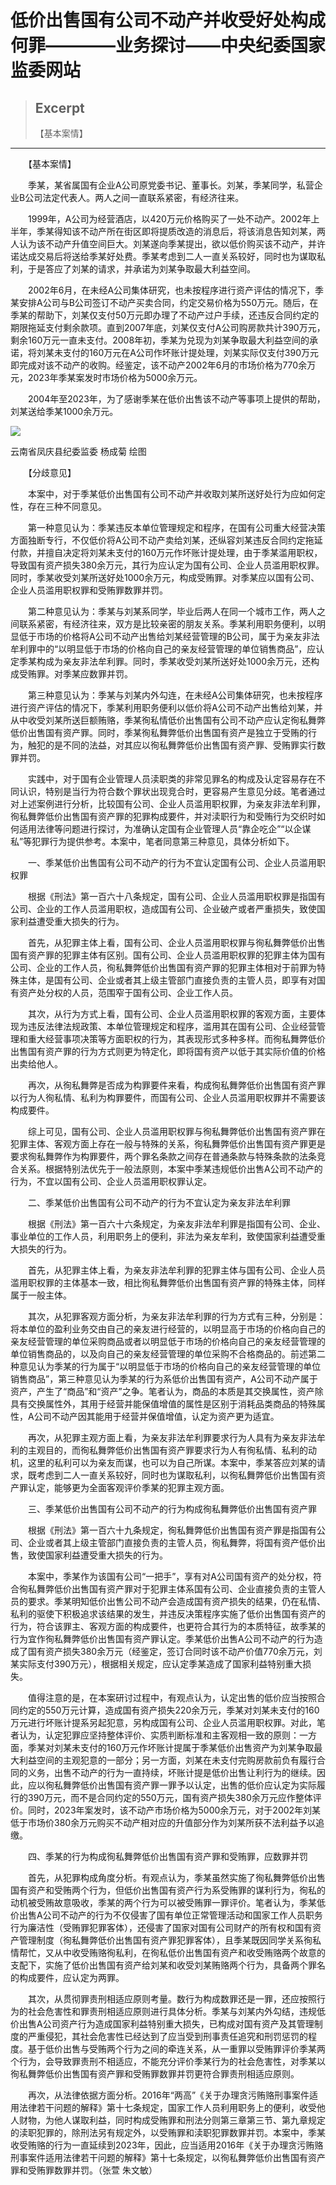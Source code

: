
# 低价出售国有公司不动产并收受好处构成何罪————业务探讨——中央纪委国家监委网站

> ## Excerpt
> 【基本案情】

---
　　【基本案情】

　　季某，某省属国有企业A公司原党委书记、董事长。刘某，季某同学，私营企业B公司法定代表人。两人之间一直联系紧密，有经济往来。

　　1999年，A公司为经营酒店，以420万元价格购买了一处不动产。2002年上半年，季某得知该不动产所在街区即将提质改造的消息后，将该消息告知刘某，两人认为该不动产升值空间巨大。刘某遂向季某提出，欲以低价购买该不动产，并许诺达成交易后将送给季某好处费。季某考虑到二人一直关系较好，同时也为谋取私利，于是答应了刘某的请求，并承诺为刘某争取最大利益空间。

　　2002年6月，在未经A公司集体研究，也未按程序进行资产评估的情况下，季某安排A公司与B公司签订不动产买卖合同，约定交易价格为550万元。随后，在季某的帮助下，刘某仅支付50万元即办理了不动产过户手续，还违反合同约定的期限拖延支付剩余款项。直到2007年底，刘某仅支付A公司购房款共计390万元，剩余160万元一直未支付。2008年初，季某为兑现为刘某争取最大利益空间的承诺，将刘某未支付的160万元在A公司作坏账计提处理，刘某实际仅支付390万元即完成对该不动产的收购。经鉴定，该不动产2002年6月的市场价格为770余万元，2023年季某案发时市场价格为5000余万元。

　　2004年至2023年，为了感谢季某在低价出售该不动产等事项上提供的帮助，刘某送给季某1000余万元。

![](https://www.ccdi.gov.cn/hdjln/ywtt/202405/W020240530371161538949.jpeg)

云南省凤庆县纪委监委 杨成菊 绘图

　　【分歧意见】

　　本案中，对于季某低价出售国有公司不动产并收取刘某所送好处行为应如何定性，存在三种不同意见。

　　第一种意见认为：季某违反本单位管理规定和程序，在国有公司重大经营决策方面独断专行，不仅低价将A公司不动产卖给刘某，还纵容刘某违反合同约定拖延付款，并擅自决定将刘某未支付的160万元作坏账计提处理，由于季某滥用职权，导致国有资产损失380余万元，其行为应认定为国有公司、企业人员滥用职权罪。同时，季某收受刘某所送好处1000余万元，构成受贿罪。对季某应以国有公司、企业人员滥用职权罪和受贿罪数罪并罚。

　　第二种意见认为：季某与刘某系同学，毕业后两人在同一个城市工作，两人之间联系紧密，有经济往来，双方是比较亲密的朋友关系。季某利用职务便利，以明显低于市场的价格将A公司不动产出售给刘某经营管理的B公司，属于为亲友非法牟利罪中的“以明显低于市场的价格向自己的亲友经营管理的单位销售商品”，应认定季某构成为亲友非法牟利罪。同时，季某收受刘某所送好处1000余万元，还构成受贿罪。对季某应数罪并罚。

　　第三种意见认为：季某与刘某内外勾连，在未经A公司集体研究，也未按程序进行资产评估的情况下，季某利用职务便利以低价将A公司不动产出售给刘某，并从中收受刘某所送巨额贿赂，季某徇私情低价出售国有公司不动产应认定徇私舞弊低价出售国有资产罪。同时，季某徇私舞弊低价出售国有资产是独立于受贿的行为，触犯的是不同的法益，对其应以徇私舞弊低价出售国有资产罪、受贿罪实行数罪并罚。

　　实践中，对于国有企业管理人员渎职类的非常见罪名的构成及认定容易存在不同认识，特别是当行为符合数个罪状出现竞合时，更容易产生意见分歧。笔者通过对上述案例进行分析，比较国有公司、企业人员滥用职权罪，为亲友非法牟利罪，徇私舞弊低价出售国有资产罪的犯罪构成要件，并对渎职行为和受贿行为交织时如何适用法律等问题进行探讨，为准确认定国有企业管理人员“靠企吃企”“以企谋私”等犯罪行为提供参考。本案中，笔者同意第三种意见，具体分析如下。

　　一、季某低价出售国有公司不动产的行为不宜认定国有公司、企业人员滥用职权罪

　　根据《刑法》第一百六十八条规定，国有公司、企业人员滥用职权罪是指国有公司、企业的工作人员滥用职权，造成国有公司、企业破产或者严重损失，致使国家利益遭受重大损失的行为。

　　首先，从犯罪主体上看，国有公司、企业人员滥用职权罪与徇私舞弊低价出售国有资产罪的犯罪主体有区别。国有公司、企业人员滥用职权罪的犯罪主体为国有公司、企业的工作人员，徇私舞弊低价出售国有资产罪的犯罪主体相对于前罪为特殊主体，是国有公司、企业或者其上级主管部门直接负责的主管人员，即享有对国有资产处分权的人员，范围窄于国有公司、企业工作人员。

　　其次，从行为方式上看，国有公司、企业人员滥用职权罪的客观方面，主要体现为违反法律法规政策、本单位管理规定和程序，滥用其在国有公司、企业经营管理和重大经营事项决策等方面职权的行为，其表现形式多种多样。而徇私舞弊低价出售国有资产罪的行为方式则更为特定化，即将国有资产以低于其实际价值的价格出卖给他人。

　　再次，从徇私舞弊是否成为构罪要件来看，构成徇私舞弊低价出售国有资产罪以行为人徇私情、私利为构罪要件，而国有公司、企业人员滥用职权罪并不需要该构成要件。

　　综上可见，国有公司、企业人员滥用职权罪与徇私舞弊低价出售国有资产罪在犯罪主体、客观方面上存在一般与特殊的关系，徇私舞弊低价出售国有资产罪更是要求徇私舞弊作为构罪要件，两个罪名条款之间存在普通条款与特殊条款的法条竞合关系。根据特别法优先于一般法原则，本案中季某违规低价出售A公司不动产的行为，不宜以国有公司、企业人员滥用职权罪认定。

　　二、季某低价出售国有公司不动产的行为不宜认定为亲友非法牟利罪

　　根据《刑法》第一百六十六条规定，为亲友非法牟利罪是指国有公司、企业、事业单位的工作人员，利用职务上的便利，非法为亲友牟利，致使国家利益遭受重大损失的行为。

　　首先，从犯罪主体上看，为亲友非法牟利罪的犯罪主体与国有公司、企业人员滥用职权罪的主体基本一致，相比徇私舞弊低价出售国有资产罪的特殊主体，同样属于一般主体。

　　其次，从犯罪客观方面分析，为亲友非法牟利罪的行为方式有三种，分别是：将本单位的盈利业务交由自己的亲友进行经营的，以明显高于市场的价格向自己的亲友经营管理的单位采购商品或者以明显低于市场的价格向自己的亲友经营管理的单位销售商品的，以及向自己的亲友经营管理的单位采购不合格商品的。前述第二种意见认为季某的行为属于“以明显低于市场的价格向自己的亲友经营管理的单位销售商品”，第三种意见认为季某的行为系低价出售国有资产，A公司不动产属于资产，产生了“商品”和“资产”之争。笔者认为，商品的本质是其交换属性，资产除具有交换属性外，其用于经营并能保值增值的属性是区别于消耗品类商品的特殊属性，A公司不动产因其能用于经营并保值增值，认定为资产更为适宜。

　　再次，从犯罪主观方面上看，为亲友非法牟利罪要求行为人具有为亲友非法牟利的主观目的，而徇私舞弊低价出售国有资产罪要求行为人有徇私情、私利的动机，这里的私利可以为亲友而谋，也可以为自己所谋。本案中，季某答应刘某的请求，既考虑到二人一直关系较好，同时也为谋取私利，以徇私舞弊低价出售国有资产罪认定，能够更为全面客观评价季某的犯罪主观方面。

　　三、季某低价出售国有公司不动产的行为构成徇私舞弊低价出售国有资产罪

　　根据《刑法》第一百六十九条规定，徇私舞弊低价出售国有资产罪是指国有公司、企业或者其上级主管部门直接负责的主管人员，徇私舞弊，将国有资产低价出售，致使国家利益遭受重大损失的行为。

　　本案中，季某作为该国有公司“一把手”，享有对A公司国有资产的处分权，符合徇私舞弊低价出售国有资产罪对于犯罪主体系国有公司、企业直接负责的主管人员的要求。季某明知低价出售公司不动产会造成国有资产损失的结果，仍在私情、私利的驱使下积极追求该结果的发生，并违反决策程序实施了低价出售国有资产的行为，符合该罪主、客观方面的构成要件，也更符合其行为的本质特征，故季某的行为宜作徇私舞弊低价出售国有资产罪认定。季某低价出售A公司不动产的行为造成了国有资产损失380余万元（经鉴定，签订合同时该不动产价值770余万元，刘某实际支付390万元），根据相关规定，应认定季某造成了国家利益特别重大损失。

　　值得注意的是，在本案研讨过程中，有观点认为，认定出售的低价应当按照合同约定的550万元计算，造成国有资产损失220余万元，季某对刘某未支付的160万元进行坏账计提系另起犯意，另构成国有公司、企业人员滥用职权罪。对此，笔者认为，认定犯罪应坚持整体评价、实质判断标准和主客观相一致的原则：一方面，季某对刘某未支付的160万元作坏账计提属于季某低价出售资产为刘某争取最大利益空间的主观犯意的一部分；另一方面，刘某在未支付完购房款前负有履行合同的义务，出售不动产的行为一直持续，坏账计提是低价出售让利行为的继续。因此，应以徇私舞弊低价出售国有资产罪一罪予以认定，出售的低价应认定为实际履行的390万元，而不是合同约定的550万元，国有资产损失380余万元应作整体评价。同时，2023年案发时，该不动产市场价格为5000余万元，对于2002年刘某低于市场价380余万元购买不动产相对应的升值部分作为刘某所获不法利益予以追缴。

　　四、季某的行为构成徇私舞弊低价出售国有资产罪和受贿罪，应数罪并罚

　　首先，从犯罪构成角度分析。有观点认为，季某虽然实施了徇私舞弊低价出售国有资产和受贿两个行为，但低价出售国有资产行为系受贿罪的谋利行为，徇私的动机被受贿故意吸收，季某的两个行为可以被受贿罪一罪评价。笔者认为，季某低价出售A公司不动产的行为不仅侵害了国有单位正常管理活动和国家工作人员职务行为廉洁性（受贿罪犯罪客体），还侵害了国家对国有公司财产的所有权和国有资产管理制度（徇私舞弊低价出售国有资产罪犯罪客体），且季某既因同学关系徇私情帮忙，又从中收受贿赂徇私利，在徇私低价出售国有资产和收受贿赂两个故意的支配下，实施了低价出售国有资产给刘某和收受刘某贿赂两个行为，具备两个罪名的构成要件，应认定为两罪。

　　其次，从贯彻罪责刑相适应原则考量。数行为构成数罪还是一罪，还应按照行为的社会危害性和罪责刑相适应原则进行具体分析。季某与刘某内外勾结，违规低价出售A公司资产行为造成国家利益特别重大损失，已构成对国有资产及其管理制度的严重侵犯，其社会危害性已经达到了应当受到刑事责任追究和刑罚惩罚的程度。基于低价出售与受贿两个行为之间的牵连关系，从一重罪以受贿罪评价季某两个行为，会导致罪责刑不相适应，不能充分评价季某行为的社会危害性，对季某以徇私舞弊低价出售国有资产罪和受贿罪数罪并罚更符合罪责刑相适应原则。

　　再次，从法律依据方面分析。2016年“两高”《关于办理贪污贿赂刑事案件适用法律若干问题的解释》第十七条规定，国家工作人员利用职务上的便利，收受他人财物，为他人谋取利益，同时构成受贿罪和刑法分则第三章第三节、第九章规定的渎职犯罪的，除刑法另有规定外，以受贿罪和渎职犯罪数罪并罚。本案中，季某收受贿赂的行为一直延续到2023年，因此，应当适用2016年《关于办理贪污贿赂刑事案件适用法律若干问题的解释》第十七条规定，以徇私舞弊低价出售国有资产罪和受贿罪数罪并罚。（张萱 朱文敏）
